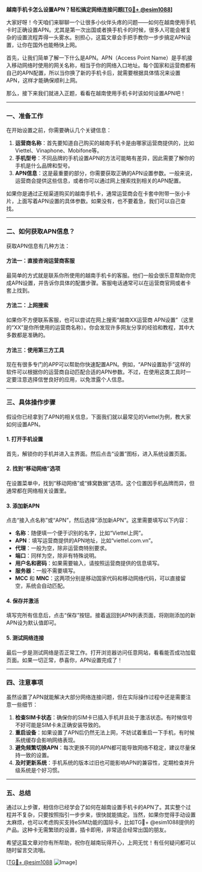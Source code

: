 **越南手机卡怎么设置APN？轻松搞定网络连接问题[[TG💪+ @esim1088](https://t.me/s/esim1088)]**

大家好呀！今天咱们来聊聊一个让很多小伙伴头疼的问题——如何在越南使用手机卡时正确设置APN。尤其是第一次出国或者换手机卡的时候，很多人可能会被复杂的设置流程弄得一头雾水。别担心，这篇文章会手把手教你一步步搞定APN设置，让你在国外也能畅快上网。

首先，让我们简单了解一下什么是APN。APN（Access Point Name）是手机接入移动网络时使用的网关名称，相当于你的网络入口地址。每个国家和运营商都有自己的APN配置，所以当你换了新的手机卡后，就需要根据具体情况来设置APN，这样才能确保顺利上网。

那么，接下来我们就进入正题，看看在越南使用手机卡时该如何设置APN吧！

---

### 一、准备工作

在开始设置之前，你需要确认几个关键信息：

1. **运营商名称**：首先要知道自己购买的越南手机卡是由哪家运营商提供的，比如Viettel、Vinaphone、Mobifone等。
2. **手机型号**：不同品牌的手机设置APN的方法可能略有差异，因此需要了解你的手机是什么品牌和型号。
3. **APN信息**：这是最重要的部分，你需要获取正确的APN设置参数。一般来说，运营商会提供这些信息，或者你可以通过网上搜索找到相关的APN配置。

如果你是通过正规渠道购买的越南手机卡，通常运营商会在卡套中附带一张小卡片，上面写着APN设置的具体参数。如果没有，也不要着急，我们可以自己查找。

---

### 二、如何获取APN信息？

获取APN信息有几种方法：

#### 方法一：直接咨询运营商客服
最简单的方式就是联系你所使用的越南手机卡的客服。他们一般会很乐意帮助你完成APN设置，并告诉你具体的配置步骤。客服电话通常可以在运营商官网或者卡套上找到。

#### 方法二：上网搜索
如果你不方便联系客服，也可以尝试在网上搜索“越南XX运营商 APN设置”（这里的“XX”是你所使用的运营商名称）。你会发现许多网友分享的经验和教程，其中大多数都是准确的。

#### 方法三：使用第三方工具
现在有很多专门的APP可以帮助你快速配置APN。例如，“APN设置助手”这样的软件可以根据你的运营商自动匹配合适的APN参数。不过，在使用这类工具时一定要注意选择信誉良好的应用，以免泄露个人信息。

---

### 三、具体操作步骤

假设你已经拿到了APN的相关信息，下面我们就以最常见的Viettel为例，教大家如何设置APN。

#### 1. 打开手机设置
首先，解锁你的手机并进入主界面。然后点击“设置”图标，进入系统设置页面。

#### 2. 找到“移动网络”选项
在设置菜单中，找到“移动网络”或“蜂窝数据”选项。这个位置因手机品牌而异，但通常都在网络相关设置里。

#### 3. 添加新APN
点击“接入点名称”或“APN”，然后选择“添加新APN”。这里需要填写以下内容：

- **名称**：随便填一个便于识别的名字，比如“Viettel上网”。
- **APN**：填写运营商提供的APN地址，比如“viettel.com.vn”。
- **代理**：一般为空，除非运营商特别要求。
- **端口**：同样为空，除非有特殊说明。
- **用户名和密码**：如果需要输入，请按照运营商提供的信息填写。
- **服务器**：一般不需要填写。
- **MCC** 和 **MNC**：这两项分别是移动国家代码和移动网络代码，可以直接留空，系统会自动匹配。

#### 4. 保存并激活
填写完所有信息后，点击“保存”按钮。接着返回到APN列表页面，将刚刚添加的新APN设为默认值即可。

#### 5. 测试网络连接
最后一步是测试网络是否正常工作。打开浏览器访问任意网站，看看能否成功加载页面。如果一切正常，恭喜你，APN设置完成了！

---

### 四、注意事项

虽然设置了APN就能解决大部分网络连接问题，但在实际操作过程中还是需要注意一些细节：

1. **检查SIM卡状态**：确保你的SIM卡已插入手机并且处于激活状态。有时候信号不好可能是SIM卡未正确安装导致的。
2. **重启设备**：如果设置了APN后仍然无法上网，不妨试着重启一下手机，有时候系统缓存会影响网络表现。
3. **避免频繁切换APN**：每次更换不同的APN都可能导致网络不稳定，建议尽量保持一致的设置。
4. **及时更新系统**：手机系统的版本过旧也可能影响APN的兼容性，定期检查并升级系统是个好习惯。

---

### 五、总结

通过以上步骤，相信你已经学会了如何在越南设置手机卡的APN了。其实整个过程并不复杂，只要按照指引一步步来，很快就能搞定。当然，如果你觉得手动设置太麻烦，也可以考虑购买支持eSIM功能的国际卡，比如TG💪+ @esim1088提供的产品。这种卡无需繁琐的设置，插卡即用，非常适合经常出国的朋友。

希望这篇文章对你有所帮助，祝你在越南玩得开心，上网无忧！有任何疑问都可以随时留言交流哦。

[[TG💪+ @esim1088](https://t.me/s/esim1088) ![Image](https://i.postimg.cc/4NQfJmqS/Snipaste-2025-05-13-00-14-12.png)]